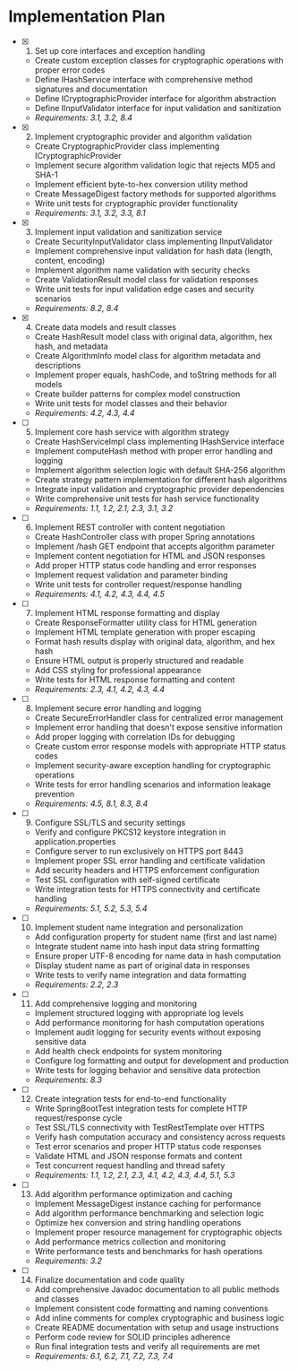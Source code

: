 # Implementation Plan

- [x] 1. Set up core interfaces and exception handling
  - Create custom exception classes for cryptographic operations with proper error codes
  - Define IHashService interface with comprehensive method signatures and documentation
  - Define ICryptographicProvider interface for algorithm abstraction
  - Define IInputValidator interface for input validation and sanitization
  - _Requirements: 3.1, 3.2, 8.4_

- [x] 2. Implement cryptographic provider and algorithm validation
  - Create CryptographicProvider class implementing ICryptographicProvider
  - Implement secure algorithm validation logic that rejects MD5 and SHA-1
  - Implement efficient byte-to-hex conversion utility method
  - Create MessageDigest factory methods for supported algorithms
  - Write unit tests for cryptographic provider functionality
  - _Requirements: 3.1, 3.2, 3.3, 8.1_

- [x] 3. Implement input validation and sanitization service
  - Create SecurityInputValidator class implementing IInputValidator
  - Implement comprehensive input validation for hash data (length, content, encoding)
  - Implement algorithm name validation with security checks
  - Create ValidationResult model class for validation responses
  - Write unit tests for input validation edge cases and security scenarios
  - _Requirements: 8.2, 8.4_

- [x] 4. Create data models and result classes
  - Create HashResult model class with original data, algorithm, hex hash, and metadata
  - Create AlgorithmInfo model class for algorithm metadata and descriptions
  - Implement proper equals, hashCode, and toString methods for all models
  - Create builder patterns for complex model construction
  - Write unit tests for model classes and their behavior
  - _Requirements: 4.2, 4.3, 4.4_

- [ ] 5. Implement core hash service with algorithm strategy
  - Create HashServiceImpl class implementing IHashService interface
  - Implement computeHash method with proper error handling and logging
  - Implement algorithm selection logic with default SHA-256 algorithm
  - Create strategy pattern implementation for different hash algorithms
  - Integrate input validation and cryptographic provider dependencies
  - Write comprehensive unit tests for hash service functionality
  - _Requirements: 1.1, 1.2, 2.1, 2.3, 3.1, 3.2_

- [ ] 6. Implement REST controller with content negotiation
  - Create HashController class with proper Spring annotations
  - Implement /hash GET endpoint that accepts algorithm parameter
  - Implement content negotiation for HTML and JSON responses
  - Add proper HTTP status code handling and error responses
  - Implement request validation and parameter binding
  - Write unit tests for controller request/response handling
  - _Requirements: 4.1, 4.2, 4.3, 4.4, 4.5_

- [ ] 7. Implement HTML response formatting and display
  - Create ResponseFormatter utility class for HTML generation
  - Implement HTML template generation with proper escaping
  - Format hash results display with original data, algorithm, and hex hash
  - Ensure HTML output is properly structured and readable
  - Add CSS styling for professional appearance
  - Write tests for HTML response formatting and content
  - _Requirements: 2.3, 4.1, 4.2, 4.3, 4.4_

- [ ] 8. Implement secure error handling and logging
  - Create SecureErrorHandler class for centralized error management
  - Implement error handling that doesn't expose sensitive information
  - Add proper logging with correlation IDs for debugging
  - Create custom error response models with appropriate HTTP status codes
  - Implement security-aware exception handling for cryptographic operations
  - Write tests for error handling scenarios and information leakage prevention
  - _Requirements: 4.5, 8.1, 8.3, 8.4_

- [ ] 9. Configure SSL/TLS and security settings
  - Verify and configure PKCS12 keystore integration in application.properties
  - Configure server to run exclusively on HTTPS port 8443
  - Implement proper SSL error handling and certificate validation
  - Add security headers and HTTPS enforcement configuration
  - Test SSL configuration with self-signed certificate
  - Write integration tests for HTTPS connectivity and certificate handling
  - _Requirements: 5.1, 5.2, 5.3, 5.4_

- [ ] 10. Implement student name integration and personalization
  - Add configuration property for student name (first and last name)
  - Integrate student name into hash input data string formatting
  - Ensure proper UTF-8 encoding for name data in hash computation
  - Display student name as part of original data in responses
  - Write tests to verify name integration and data formatting
  - _Requirements: 2.2, 2.3_

- [ ] 11. Add comprehensive logging and monitoring
  - Implement structured logging with appropriate log levels
  - Add performance monitoring for hash computation operations
  - Implement audit logging for security events without exposing sensitive data
  - Add health check endpoints for system monitoring
  - Configure log formatting and output for development and production
  - Write tests for logging behavior and sensitive data protection
  - _Requirements: 8.3_

- [ ] 12. Create integration tests for end-to-end functionality
  - Write SpringBootTest integration tests for complete HTTP request/response cycle
  - Test SSL/TLS connectivity with TestRestTemplate over HTTPS
  - Verify hash computation accuracy and consistency across requests
  - Test error scenarios and proper HTTP status code responses
  - Validate HTML and JSON response formats and content
  - Test concurrent request handling and thread safety
  - _Requirements: 1.1, 1.2, 2.1, 2.3, 4.1, 4.2, 4.3, 4.4, 5.1, 5.3_

- [ ] 13. Add algorithm performance optimization and caching
  - Implement MessageDigest instance caching for performance
  - Add algorithm performance benchmarking and selection logic
  - Optimize hex conversion and string handling operations
  - Implement proper resource management for cryptographic objects
  - Add performance metrics collection and monitoring
  - Write performance tests and benchmarks for hash operations
  - _Requirements: 3.2_

- [ ] 14. Finalize documentation and code quality
  - Add comprehensive Javadoc documentation to all public methods and classes
  - Implement consistent code formatting and naming conventions
  - Add inline comments for complex cryptographic and business logic
  - Create README documentation with setup and usage instructions
  - Perform code review for SOLID principles adherence
  - Run final integration tests and verify all requirements are met
  - _Requirements: 6.1, 6.2, 7.1, 7.2, 7.3, 7.4_
